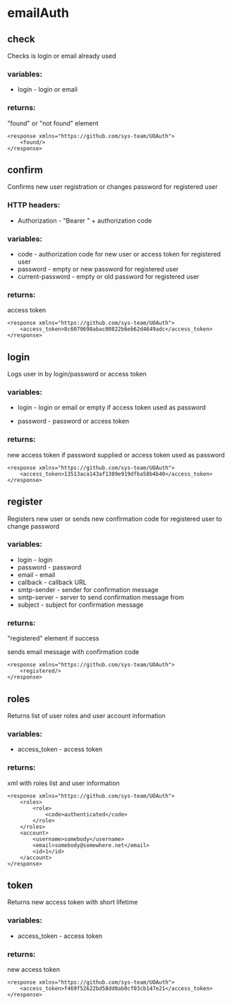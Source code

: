 emailAuth
============

check
------------
Checks is login or email already used

### variables:

* login - login or email

### returns:

"found" or "not found" element

    <response xmlns="https://github.com/sys-team/UOAuth">
        <found/>
    </response>


confirm
------------
Confirms new user registration or changes password for registered user

### HTTP headers:

* Authorization - "Bearer " + authorization code

### variables:

* code - authorization code for new user or access token for registered user
* password  - empty or new password for registered user
* current-password - empty or old password for registered user

### returns:

access token

    <response xmlns="https://github.com/sys-team/UOAuth">
        <access_token>8c6070698abac00822b6eb62d4649adc</access_token>
    </response>

login
------------
Logs user in by login/password or access token

###  variables:

* login - login or email or empty if access token used as password

* password - password or access token

### returns:

new access token if password supplied or access token used as password

    <response xmlns="https://github.com/sys-team/UOAuth">
        <access_token>13513aca143af1389e919dfba58b4b40</access_token>
    </response>

register
------------
Registers new user or sends new confirmation code for registered user to change password  

### variables:

* login - login
* password - password
* email - email
* callback - callback URL
* smtp-sender - sender for confirmation message
* smtp-server - server to send confirmation message from
* subject - subject for confirmation message

### returns:

"registered" element if success


sends email message with confirmation code

    <response xmlns="https://github.com/sys-team/UOAuth">
        <registered/>
    </response>

roles
------------
Returns list of user roles and user account information

### variables:

* access_token - access token

### returns:

xml with roles list and user information

    <response xmlns="https://github.com/sys-team/UOAuth">
        <roles>
            <role>
                <code>authenticated</code>
            </role>
        </roles>
        <account>
            <username>somebody</username>
            <email>somebody@somewhere.net</email>
            <id>1</id>
        </account>
    </response>

token
------------
Returns new access token with short lifetime

### variables:

* access_token - access token

### returns:

new access token

    <response xmlns="https://github.com/sys-team/UOAuth">
        <access_token>f469f52622bd58dd0ab0cf03cb147e21</access_token>
    </response>



